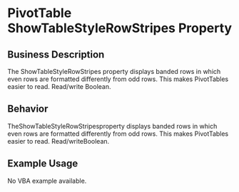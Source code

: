 # PivotTable ShowTableStyleRowStripes Property

## Business Description
The ShowTableStyleRowStripes property displays banded rows in which even rows are formatted differently from odd rows. This makes PivotTables easier to read. Read/write Boolean.

## Behavior
TheShowTableStyleRowStripesproperty displays banded rows in which even rows are formatted differently from odd rows. This makes PivotTables easier to read. Read/writeBoolean.

## Example Usage
No VBA example available.